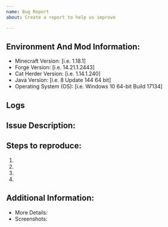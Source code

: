 ```yaml
---
name: Bug Report
about: Create a report to help us improve

---
```


<!--

Have you read Cat Herder's Issue Guidelines? By filing an Issue, you are expected to comply with it (refer to the "Reporting Bugs" Section of the Guidelines), including treating everyone with respect: https://github.com/sweetrpg/CatHerder/blob/master/.github/CONTRIBUTING.md

This header will not be reflected upon submitting this issue.

-->

## Environment And Mod Information:
* Minecraft Version: [i.e. 1.18.1]
* Forge Version: [i.e. 14.21.1.2443]
* Cat Herder Version: [i.e. 1.14.1.240]
* Java Version: [i.e. 8 Update 144 64 bit]
* Operating System (OS): [i.e. Windows 10 64-bit Build 17134]

## Logs


## Issue Description:



## Steps to reproduce:
1. 
2. 
3. 
4.

## Additional Information:
- More Details: 
- Screenshots:
